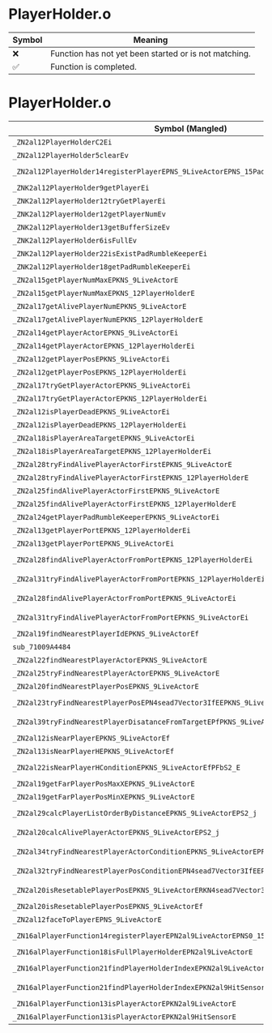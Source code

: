# PlayerHolder.o
| Symbol | Meaning 
| ------------- | ------------- 
| :x: | Function has not yet been started or is not matching. 
| :white_check_mark: | Function is completed. 


# PlayerHolder.o
| Symbol (Mangled) | Symbol (Demangled) | Decompiled? |
| ------------- |  ------------- | ------------- |
| `_ZN2al12PlayerHolderC2Ei` | `al::PlayerHolder::PlayerHolder(int)` | :white_check_mark: |
| `_ZN2al12PlayerHolder5clearEv` | `al::PlayerHolder::clear(void)` | :white_check_mark: |
| `_ZN2al12PlayerHolder14registerPlayerEPNS_9LiveActorEPNS_15PadRumbleKeeperE` | `al::PlayerHolder::registerPlayer(al::LiveActor *,al::PadRumbleKeeper *)` | :white_check_mark: |
| `_ZNK2al12PlayerHolder9getPlayerEi` | `al::PlayerHolder::getPlayer(int)const` | :white_check_mark: |
| `_ZNK2al12PlayerHolder12tryGetPlayerEi` | `al::PlayerHolder::tryGetPlayer(int)const` | :white_check_mark: |
| `_ZNK2al12PlayerHolder12getPlayerNumEv` | `al::PlayerHolder::getPlayerNum(void)const` | :white_check_mark: |
| `_ZNK2al12PlayerHolder13getBufferSizeEv` | `al::PlayerHolder::getBufferSize(void)const` | :white_check_mark: |
| `_ZNK2al12PlayerHolder6isFullEv` | `al::PlayerHolder::isFull(void)const` | :white_check_mark: |
| `_ZNK2al12PlayerHolder22isExistPadRumbleKeeperEi` | `al::PlayerHolder::isExistPadRumbleKeeper(int)const` | :white_check_mark: |
| `_ZNK2al12PlayerHolder18getPadRumbleKeeperEi` | `al::PlayerHolder::getPadRumbleKeeper(int)const` | :white_check_mark: |
| `_ZN2al15getPlayerNumMaxEPKNS_9LiveActorE` | `al::getPlayerNumMax(al::LiveActor const*)` | :white_check_mark: |
| `_ZN2al15getPlayerNumMaxEPKNS_12PlayerHolderE` | `al::getPlayerNumMax(al::PlayerHolder const*)` | :white_check_mark: |
| `_ZN2al17getAlivePlayerNumEPKNS_9LiveActorE` | `al::getAlivePlayerNum(al::LiveActor const*)` | :white_check_mark: |
| `_ZN2al17getAlivePlayerNumEPKNS_12PlayerHolderE` | `al::getAlivePlayerNum(al::PlayerHolder const*)` | :white_check_mark: |
| `_ZN2al14getPlayerActorEPKNS_9LiveActorEi` | `al::getPlayerActor(al::LiveActor const*,int)` | :white_check_mark: |
| `_ZN2al14getPlayerActorEPKNS_12PlayerHolderEi` | `al::getPlayerActor(al::PlayerHolder const*,int)` | :white_check_mark: |
| `_ZN2al12getPlayerPosEPKNS_9LiveActorEi` | `al::getPlayerPos(al::LiveActor const*,int)` | :white_check_mark: |
| `_ZN2al12getPlayerPosEPKNS_12PlayerHolderEi` | `al::getPlayerPos(al::PlayerHolder const*,int)` | :white_check_mark: |
| `_ZN2al17tryGetPlayerActorEPKNS_9LiveActorEi` | `al::tryGetPlayerActor(al::LiveActor const*,int)` | :white_check_mark: |
| `_ZN2al17tryGetPlayerActorEPKNS_12PlayerHolderEi` | `al::tryGetPlayerActor(al::PlayerHolder const*,int)` | :white_check_mark: |
| `_ZN2al12isPlayerDeadEPKNS_9LiveActorEi` | `al::isPlayerDead(al::LiveActor const*,int)` | :white_check_mark: |
| `_ZN2al12isPlayerDeadEPKNS_12PlayerHolderEi` | `al::isPlayerDead(al::PlayerHolder const*,int)` | :white_check_mark: |
| `_ZN2al18isPlayerAreaTargetEPKNS_9LiveActorEi` | `al::isPlayerAreaTarget(al::LiveActor const*,int)` | :white_check_mark: |
| `_ZN2al18isPlayerAreaTargetEPKNS_12PlayerHolderEi` | `al::isPlayerAreaTarget(al::PlayerHolder const*,int)` | :white_check_mark: |
| `_ZN2al28tryFindAlivePlayerActorFirstEPKNS_9LiveActorE` | `al::tryFindAlivePlayerActorFirst(al::LiveActor const*)` | :white_check_mark: |
| `_ZN2al28tryFindAlivePlayerActorFirstEPKNS_12PlayerHolderE` | `al::tryFindAlivePlayerActorFirst(al::PlayerHolder const*)` | :white_check_mark: |
| `_ZN2al25findAlivePlayerActorFirstEPKNS_9LiveActorE` | `al::findAlivePlayerActorFirst(al::LiveActor const*)` | :white_check_mark: |
| `_ZN2al25findAlivePlayerActorFirstEPKNS_12PlayerHolderE` | `al::findAlivePlayerActorFirst(al::PlayerHolder const*)` | :white_check_mark: |
| `_ZN2al24getPlayerPadRumbleKeeperEPKNS_9LiveActorEi` | `al::getPlayerPadRumbleKeeper(al::LiveActor const*,int)` | :white_check_mark: |
| `_ZN2al13getPlayerPortEPKNS_12PlayerHolderEi` | `al::getPlayerPort(al::PlayerHolder const*,int)` | :white_check_mark: |
| `_ZN2al13getPlayerPortEPKNS_9LiveActorEi` | `al::getPlayerPort(al::LiveActor const*,int)` | :white_check_mark: |
| `_ZN2al28findAlivePlayerActorFromPortEPKNS_12PlayerHolderEi` | `al::findAlivePlayerActorFromPort(al::PlayerHolder const*,int)` | :white_check_mark: |
| `_ZN2al31tryFindAlivePlayerActorFromPortEPKNS_12PlayerHolderEi` | `al::tryFindAlivePlayerActorFromPort(al::PlayerHolder const*,int)` | :white_check_mark: |
| `_ZN2al28findAlivePlayerActorFromPortEPKNS_9LiveActorEi` | `al::findAlivePlayerActorFromPort(al::LiveActor const*,int)` | :white_check_mark: |
| `_ZN2al31tryFindAlivePlayerActorFromPortEPKNS_9LiveActorEi` | `al::tryFindAlivePlayerActorFromPort(al::LiveActor const*,int)` | :white_check_mark: |
| `_ZN2al19findNearestPlayerIdEPKNS_9LiveActorEf` | `al::findNearestPlayerId(al::LiveActor const*,float)` | :white_check_mark: |
| `sub_71009A4484` | `` | :white_check_mark: |
| `_ZN2al22findNearestPlayerActorEPKNS_9LiveActorE` | `al::findNearestPlayerActor(al::LiveActor const*)` | :white_check_mark: |
| `_ZN2al25tryFindNearestPlayerActorEPKNS_9LiveActorE` | `al::tryFindNearestPlayerActor(al::LiveActor const*)` | :white_check_mark: |
| `_ZN2al20findNearestPlayerPosEPKNS_9LiveActorE` | `al::findNearestPlayerPos(al::LiveActor const*)` | :white_check_mark: |
| `_ZN2al23tryFindNearestPlayerPosEPN4sead7Vector3IfEEPKNS_9LiveActorE` | `al::tryFindNearestPlayerPos(sead::Vector3<float> *,al::LiveActor const*)` | :white_check_mark: |
| `_ZN2al39tryFindNearestPlayerDisatanceFromTargetEPfPKNS_9LiveActorERKN4sead7Vector3IfEE` | `al::tryFindNearestPlayerDisatanceFromTarget(float *,al::LiveActor const*,sead::Vector3<float> const&)` | :white_check_mark: |
| `_ZN2al12isNearPlayerEPKNS_9LiveActorEf` | `al::isNearPlayer(al::LiveActor const*,float)` | :white_check_mark: |
| `_ZN2al13isNearPlayerHEPKNS_9LiveActorEf` | `al::isNearPlayerH(al::LiveActor const*,float)` | :white_check_mark: |
| `_ZN2al22isNearPlayerHConditionEPKNS_9LiveActorEfPFbS2_E` | `al::isNearPlayerHCondition(al::LiveActor const*,float,bool (*)(al::LiveActor const*))` | :white_check_mark: |
| `_ZN2al19getFarPlayerPosMaxXEPKNS_9LiveActorE` | `al::getFarPlayerPosMaxX(al::LiveActor const*)` | :white_check_mark: |
| `_ZN2al19getFarPlayerPosMinXEPKNS_9LiveActorE` | `al::getFarPlayerPosMinX(al::LiveActor const*)` | :white_check_mark: |
| `_ZN2al29calcPlayerListOrderByDistanceEPKNS_9LiveActorEPS2_j` | `al::calcPlayerListOrderByDistance(al::LiveActor const*,al::LiveActor const**,unsigned int)` | :white_check_mark: |
| `_ZN2al20calcAlivePlayerActorEPKNS_9LiveActorEPS2_j` | `al::calcAlivePlayerActor(al::LiveActor const*,al::LiveActor const**,unsigned int)` | :white_check_mark: |
| `_ZN2al34tryFindNearestPlayerActorConditionEPKNS_9LiveActorEPFbS2_E` | `al::tryFindNearestPlayerActorCondition(al::LiveActor const*,bool (*)(al::LiveActor const*))` | :white_check_mark: |
| `_ZN2al32tryFindNearestPlayerPosConditionEPN4sead7Vector3IfEEPKNS_9LiveActorEPFbS6_E` | `al::tryFindNearestPlayerPosCondition(sead::Vector3<float> *,al::LiveActor const*,bool (*)(al::LiveActor const*))` | :white_check_mark: |
| `_ZN2al20isResetablePlayerPosEPKNS_9LiveActorERKN4sead7Vector3IfEEff` | `al::isResetablePlayerPos(al::LiveActor const*,sead::Vector3<float> const&,float,float)` | :white_check_mark: |
| `_ZN2al20isResetablePlayerPosEPKNS_9LiveActorEf` | `al::isResetablePlayerPos(al::LiveActor const*,float)` | :white_check_mark: |
| `_ZN2al12faceToPlayerEPNS_9LiveActorE` | `al::faceToPlayer(al::LiveActor *)` | :white_check_mark: |
| `_ZN16alPlayerFunction14registerPlayerEPN2al9LiveActorEPNS0_15PadRumbleKeeperE` | `alPlayerFunction::registerPlayer(al::LiveActor *,al::PadRumbleKeeper *)` | :white_check_mark: |
| `_ZN16alPlayerFunction18isFullPlayerHolderEPN2al9LiveActorE` | `alPlayerFunction::isFullPlayerHolder(al::LiveActor *)` | :white_check_mark: |
| `_ZN16alPlayerFunction21findPlayerHolderIndexEPKN2al9LiveActorE` | `alPlayerFunction::findPlayerHolderIndex(al::LiveActor const*)` | :white_check_mark: |
| `_ZN16alPlayerFunction21findPlayerHolderIndexEPKN2al9HitSensorE` | `alPlayerFunction::findPlayerHolderIndex(al::HitSensor const*)` | :white_check_mark: |
| `_ZN16alPlayerFunction13isPlayerActorEPKN2al9LiveActorE` | `alPlayerFunction::isPlayerActor(al::LiveActor const*)` | :white_check_mark: |
| `_ZN16alPlayerFunction13isPlayerActorEPKN2al9HitSensorE` | `alPlayerFunction::isPlayerActor(al::HitSensor const*)` | :white_check_mark: |
